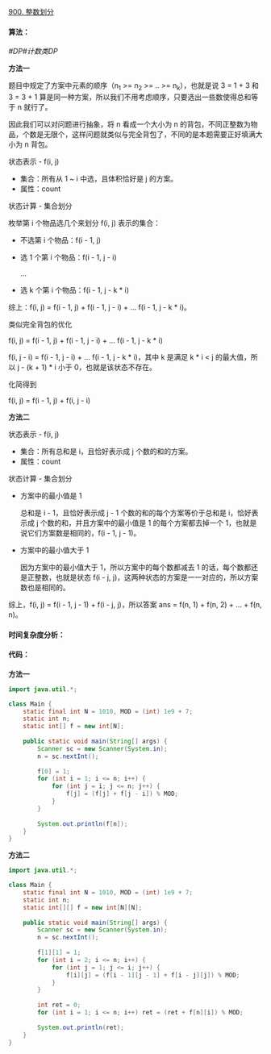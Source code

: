 [900. 整数划分](https://www.acwing.com/problem/content/902/)

#### 算法：

*#DP#计数类DP*

**方法一**

题目中规定了方案中元素的顺序（n<sub>1</sub> >= n<sub>2</sub> >= .. >= n<sub>k</sub>），也就是说 3 = 1 + 3 和 3 = 3 + 1 算是同一种方案，所以我们不用考虑顺序，只要选出一些数使得总和等于 n 就行了。

因此我们可以对问题进行抽象，将 n 看成一个大小为 n 的背包，不同正整数为物品，个数是无限个，这样问题就类似与完全背包了，不同的是本题需要正好填满大小为 n 背包。

状态表示 - f(i, j)

- 集合：所有从 1 ~ i 中选，且体积恰好是 j 的方案。
- 属性：count

状态计算 - 集合划分

枚举第 i 个物品选几个来划分 f(i, j) 表示的集合：

- 不选第 i 个物品：f(i - 1, j)

- 选 1 个第 i 个物品：f(i - 1, j - i)

  ...

- 选 k 个第 i 个物品：f(i - 1, j - k * i)

综上：f(i, j) = f(i - 1, j) + f(i - 1, j - i) + ... f(i - 1, j - k * i)。

类似完全背包的优化

f(i, j)       = f(i - 1, j) + f(i - 1, j - i) + ... f(i - 1, j - k * i)

f(i, j - i) = 				   f(i - 1, j - i) + ... f(i - 1, j - k * i)，其中 k 是满足 k * i < j 的最大值，所以 j - (k + 1) * i 小于 0，也就是该状态不存在。

化简得到

f(i, j) = f(i - 1, j) + f(i, j - i)

**方法二**

状态表示 - f(i, j)

- 集合：所有总和是 i，且恰好表示成 j 个数的和的方案。
- 属性：count

状态计算 - 集合划分

- 方案中的最小值是 1

  总和是 i - 1，且恰好表示成 j - 1 个数的和的每个方案等价于总和是 i，恰好表示成 j 个数的和，并且方案中的最小值是 1 的每个方案都去掉一个 1，也就是说它们方案数是相同的，f(i - 1, j - 1)。

- 方案中的最小值大于 1

  因为方案中的最小值大于 1，所以方案中的每个数都减去 1 的话，每个数都还是正整数，也就是状态 f(i - j, j)，这两种状态的方案是一一对应的，所以方案数也是相同的。

综上，f(i, j) = f(i - 1, j - 1) + f(i - j, j)，所以答案 ans = f(n, 1) +  f(n, 2) + ... + f(n, n)。

#### 时间复杂度分析：



#### 代码：

**方法一**

```java
import java.util.*;

class Main {
    static final int N = 1010, MOD = (int) 1e9 + 7;
    static int n;
    static int[] f = new int[N];
    
    public static void main(String[] args) {
        Scanner sc = new Scanner(System.in);
        n = sc.nextInt();
        
        f[0] = 1;
        for (int i = 1; i <= n; i++) {
            for (int j = i; j <= n; j++) {
                f[j] = (f[j] + f[j - i]) % MOD;
            }
        }
        
        System.out.println(f[n]);
    }
}
```

**方法二**

```java
import java.util.*;

class Main {
    static final int N = 1010, MOD = (int) 1e9 + 7;
    static int n;
    static int[][] f = new int[N][N];
    
    public static void main(String[] args) {
        Scanner sc = new Scanner(System.in);
        n = sc.nextInt();
        
        f[1][1] = 1;
        for (int i = 2; i <= n; i++) {
            for (int j = 1; j <= i; j++) {
                f[i][j] = (f[i - 1][j - 1] + f[i - j][j]) % MOD;
            }
        }
        
        int ret = 0;
        for (int i = 1; i <= n; i++) ret = (ret + f[n][i]) % MOD;
        
        System.out.println(ret);
    }
}
```

